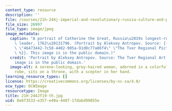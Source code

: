 ```yaml
---
content_type: resource
description: ''
file: /courses/21h-244j-imperial-and-revolutionary-russia-culture-and-politics-1700-1917-fall-2019/8e6f3533e357e49a440717dabd99055e_21H-244Jf19-th.jpg
file_size: 26997
file_type: image/jpeg
image_metadata:
  caption: "A portrait of Catherine the Great, Russia\u2019s longest-ruling female\
    \ leader, 1762\u20131796. (Portrait by Aleksey Antropov. Source: {{% resource_link\
    \ \"46473442-7c58-4402-905a-91d0c77a86f4\" \"The Tver Regional Picture Gallery\"\
    \ %}}. This image is in the public domain.)"
  credit: 'Portrait by Aleksey Antropov. Source: The Tver Regional Art Gallery. This
    image is in the public domain.'
  image-alt: A serene-looking, grey-haired woman, adorned in a colorful, low-bodiced
    robe, sits on a throne, with a scepter in her hand.
learning_resource_types: []
license: https://creativecommons.org/licenses/by-nc-sa/4.0/
ocw_type: OCWImage
resourcetype: Image
title: 21H-244Jf19-th.jpg
uid: 8e6f3533-e357-e49a-4407-17dabd99055e
---
```

